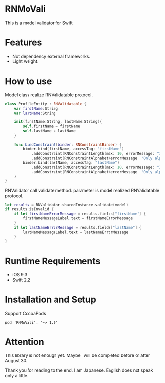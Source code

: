 # RNMoVali
This is a model validator for Swift

# Features
- Not dependency external frameworks.
- Light weight.


# How to use

Model class realize RNValidatable protocol.

~~~swift
class ProfileEntity : RNValidatable {
    var firstName:String
    var lastName:String

    init(firstName:String, lastName:String){
        self.firstName = firstName
        self.lastName = lastName
    }

    func bindConstraint(binder: RNConstraintBinder) {
        binder.bind(firstName, accessTag: "firstName")
            .addConstraint(RNConstraintLength(max: 10, errorMessage: "Invalid range"))
            .addConstraint(RNConstraintAlphabet(errorMessage: "Only alphabets."))
        binder.bind(lastName, accessTag: "lastName")
            .addConstraint(RNConstraintLength(max: 10, errorMessage: "Invalid range"))
            .addConstraint(RNConstraintAlphabet(errorMessage: "Only alphabets."))
    }
}
~~~


RNValidator call validate method.
parameter is model realized RNValidatable protocol.

~~~swift
let results = RNValidator.sharedInstance.validate(model)
if results.isInvalid {
    if let firstNameErrorMessage = results.fields["firstName"] {
        firstNameMessageLabel.text = firstNameErrorMessage
    }
    if let lastNameErrorMessage = results.fields["lastName"] {
        lastNameMessageLabel.text = lastNameErrorMessage
    }
}
~~~


# Runtime Requirements

- iOS 9.3
- Swift 2.2

# Installation and Setup

Support CocoaPods

~~~podfile
pod 'RNMoVali', '~> 1.0'
~~~

# Attention

This library is not enough yet.
Maybe I will be completed before or after August 30.

Thank you for reading to the end.
I am Japanese. English does not speak only a little.
